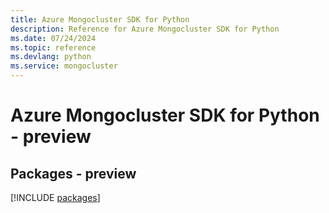```yaml
---
title: Azure Mongocluster SDK for Python
description: Reference for Azure Mongocluster SDK for Python
ms.date: 07/24/2024
ms.topic: reference
ms.devlang: python
ms.service: mongocluster
---
```

# Azure Mongocluster SDK for Python - preview
## Packages - preview
[!INCLUDE [packages](mongocluster-index.md)]